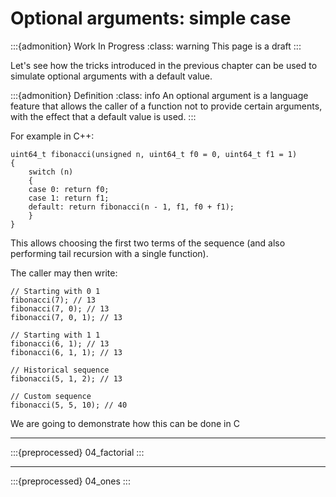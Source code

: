 # Optional arguments: simple case

:::{admonition} Work In Progress
:class: warning
This page is a draft
:::

Let's see how the tricks introduced in the previous chapter can be used to simulate optional arguments with a default value.

:::{admonition} Definition
:class: info
An optional argument is a language feature that allows the caller of a function not to provide certain arguments, with the effect that a default value is used.
:::

For example in C++:
```{code-block} C++
uint64_t fibonacci(unsigned n, uint64_t f0 = 0, uint64_t f1 = 1)
{
	switch (n)
	{
	case 0: return f0;
	case 1: return f1;
	default: return fibonacci(n - 1, f1, f0 + f1);
	}
}
```
This allows choosing the first two terms of the sequence (and also performing tail recursion with a single function).

The caller may then write:
```{code-block} C++
// Starting with 0 1
fibonacci(7); // 13
fibonacci(7, 0); // 13
fibonacci(7, 0, 1); // 13

// Starting with 1 1
fibonacci(6, 1); // 13
fibonacci(6, 1, 1); // 13

// Historical sequence
fibonacci(5, 1, 2); // 13

// Custom sequence
fibonacci(5, 5, 10); // 40
```

We are going to demonstrate how this can be done in C

---

:::{preprocessed} 04_factorial
:::

---

:::{preprocessed} 04_ones
:::
